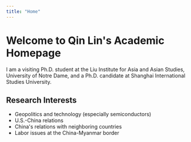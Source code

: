 ```yaml
---
title: "Home"
---
```


# Welcome to Qin Lin's Academic Homepage

I am a visiting Ph.D. student at the Liu Institute for Asia and Asian Studies, University of Notre Dame, and a Ph.D. candidate at Shanghai International Studies University.

## Research Interests
- Geopolitics and technology (especially semiconductors)
- U.S.-China relations
- China's relations with neighboring countries
- Labor issues at the China-Myanmar border
